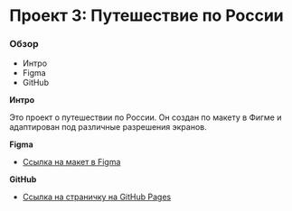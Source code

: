 # Проект 3: Путешествие по России

### Обзор
* Интро
* Figma
* GitHub

**Интро**

Это проект о путешествии по России.
Он создан по макету в Фигме и адаптирован под различные разрешения экранов.

**Figma**

* [Ссылка на макет в Figma](https://www.figma.com/file/5S2WSbEFL6awjVWJ0NWL8Q/Sprint-3_-Russia-_-desktop-mobile?node-id=28503%3A0)

**GitHub**

* [Ссылка на страничку на GitHub Pages](https://anastasiyapas.github.io/russian-travel/)